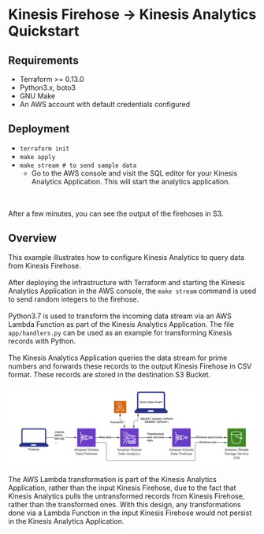# Kinesis Firehose -> Kinesis Analytics Quickstart

## Requirements
- Terraform >= 0.13.0
- Python3.x, boto3
- GNU Make
- An AWS account with default credentials configured

## Deployment
- `terraform init`
- `make apply`
- `make stream # to send sample data`
  - Go to the AWS console and visit the SQL editor for your Kinesis Analytics Application.  This will start the analytics application.
<br>
<br>
After a few minutes, you can see the output of the firehoses in S3.

## Overview

This example illustrates how to configure Kinesis Analytics to query data from Kinesis Firehose.  
<br>
After deploying the infrastructure with Terraform and starting the Kinesis Analytics Application in the AWS console, the `make stream` command is used to send random integers to the firehose.  
<br>
Python3.7 is used to transform the incoming data stream via an AWS Lambda Function as part of the Kinesis Analytics Application.  The file `app/handlers.py` can be used as an example for transforming Kinesis records with Python.  
<br>
The Kinesis Analytics Application queries the data stream for prime numbers and forwards these records to the output Kinesis Firehose in CSV format.  These records are stored in the destination S3 Bucket.

![](infra.png)

The AWS Lambda transformation is part of the Kinesis Analytics Application, rather than the input Kinesis Firehose, due to the fact that Kinesis Analytics pulls the untransformed records from Kinesis Firehose, rather than the transformed ones.  With this design, any transformations done via a Lambda Function in the input Kinesis Firehose would not persist in the Kinesis Analytics Application.
